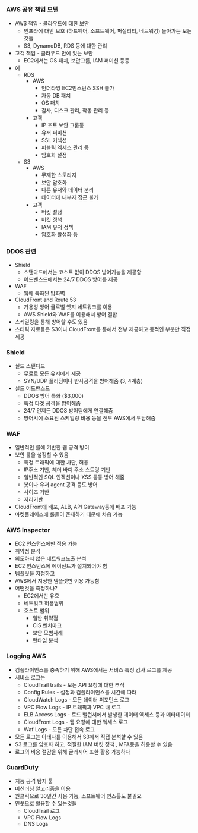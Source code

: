 ### AWS 공유 책임 모델

- AWS 책임 - 클라우드에 대한 보안
  - 인프라에 대안 보호 (하드웨어, 소프트웨어, 퍼실리티, 네트워킹) 돌아가는 모든 것들
  - S3, DynamoDB, RDS 등에 대한 관리
- 고객 책임 - 클라우드 안에 있는 보안
  - EC2에서는 OS 패치, 보안그룹, IAM 퍼미션 등등
- 예
  - RDS
    - AWS
      - 언더라잉 EC2인스턴스 SSH 불가
      - 자동 DB 패치
      - OS 패치
      - 감사, 디스크 관리, 작동 관리 등
    - 고객
      - IP 포트 보안 그룹등
      - 유저 퍼미션
      - SSL 커넥션
      - 퍼블릭 엑세스 관리 등
      - 암호화 설정
  - S3
    - AWS
      - 무제한 스토리지
      - 보안 암호화
      - 다른 유저와 데이터 분리
      - 데이터에 내부자 접근 불가
    - 고객
      - 버킷 설정
      - 버킷 정책
      - IAM 유저 정책
      - 암호화 활성화 등

### DDOS 관련

- Shield
  - 스탠다드에서는 코스트 없이 DDOS 방어기능을 제공함
  - 어드밴스드에서는 24/7 DDOS 방어를 제공
- WAF
  - 웹에 특화된 방화벽
- CloudFront and Route 53
  - 가용성 방어 글로벌 엣지 네트워크를 이용
  - AWS Shield와 WAF를 이용해서 방어 결합
- 스케일링을 통해 방어할 수도 있음
- 스태틱 자료들은 S3이나 CloudFront를 통해서 전부 제공하고 동적인 부분만 직접 제공

### Shield

- 실드 스탠다드
  - 무료로 모든 유저에게 제공
  - SYN/UDP 플러딩이나 반사공격을 방어해줌 (3, 4계층)
- 실드 어드밴스드
  - DDOS 방어 특화 ($3,000)
  - 특정 타겟 공격을 방어해줌
  - 24/7 언제든 DDOS 방어팀에게 연결해줌
  - 방어시에 소요된 스케일링 비용 등을 전부 AWS에서 부담해줌

### WAF

- 일반적인 룰에 기반한 웹 공격 방어
- 보안 룰을 설정할 수 있음
  - 특정 트래픽에 대한 차단, 허용
  - IP주소 기반, 헤더 바디 주소 스트링 기반
  - 일반적인 SQL 인젝션이나 XSS 등등 방어 해줌
  - 봇이나 유저 agent 공격 등도 방어
  - 사이즈 기반
  - 지리기반
- CloudFront에 배포, ALB, API Gateway등에 배포 가능
- 마켓플레이스에 룰들이 존재하기 때문에 차용 가능

### AWS Inspector

- EC2 인스턴스에만 적용 가능
- 취약점 분석
- 의도하지 않은 네트워크노출 분석
- EC2 인스턴스에 에이전트가 설치되어야 함
- 템플릿을 지정하고
- AWS에서 지정한 템플릿만 이용 가능함
- 어떤것을 측정하나?
  - EC2에서만 유효
  - 네트워크 허용범위
  - 호스트 범위
    - 일반 취약점
    - CIS 벤치마크
    - 보안 모범사례
    - 런타임 분석

### Logging AWS

- 컴플라이언스를 충족하기 위해 AWS에서는 서비스 특정 감사 로그를 제공
- 서비스 로그는
  - CloudTrail trails - 모든 API 요청에 대한 추적
  - Config Rules - 설정과 컴플라이언스를 시간에 따라
  - CloudWatch Logs - 모든 데이터 퍼포먼스 로그
  - VPC Flow Logs - IP 트래픽과 VPC 내 로그
  - ELB Access Logs - 로드 밸런서에서 발생한 데이터 엑세스 등과 메타데이터
  - CloudFront Logs - 웹 요청에 대한 엑세스 로그
  - Waf Logs - 모든 차단 접속 로그
- 모든 로그는 아테나를 이용해서 S3에서 직접 분석할 수 있음
- S3 로그를 암호화 하고, 적절한 IAM 버킷 정책 , MFA등을 허용할 수 있음
- 로그의 비용 절감을 위해 글래시어 또한 활용 가능하다

### GuardDuty

- 지능 공격 탐지 툴
- 머신러닝 알고리즘을 이용
- 원클릭으로 30일간 사용 가능, 소프트웨어 인스톨도 불필요
- 인풋으로 활용할 수 있는것들
  - CloudTrail 로그
  - VPC Flow Logs
  - DNS Logs
